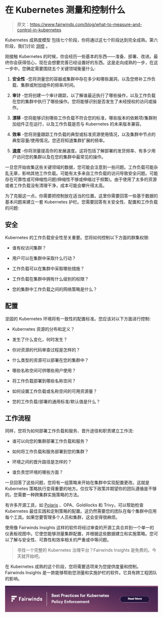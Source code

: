 # 在 Kubernetes 测量和控制什么

> 原文：<https://www.fairwinds.com/blog/what-to-measure-and-control-in-kubernetes>

 Kubernetes 成熟度模型 包括七个阶段，你将通过这七个阶段达到完全成熟。第六阶段，我们讨论 [测控](https://www.fairwinds.com/kubernetes-maturity-model/phase-6-measure-control) 。

刚接触 Kubernetes 的时候，你会经历一些基本的东西——准备、部署、改进。最终你会获得信心，现在会想要完善已经设置好的东西。这是走向成熟的一步，在这一步中，您确定需要围绕五个关键领域衡量什么:

1.  **安全性** -您将测量您的容器或集群中存在多少和哪些漏洞，以及您修补工作负载、集群或附加组件的频率/时间。

2.  **审计** -您将创建一个审计跟踪，以了解谁最近执行了哪些操作，以及工作负载在您的集群中执行了哪些操作。您将能够识别是否发生了未经授权的访问或操作。

3.  **漂移** -您将能够识别哪些工作负载不符合您的标准，哪些版本的依赖项/集群附加组件正在运行，以及工作负载是否与 Kubernetes 的未来版本兼容。

4.  **效率** -您将测量跟踪工作负载的典型或标准资源使用情况，以及集群中节点的典型容量/使用情况。您还将知道集群扩展的频率。

5.  **速度** -你将测量提高你的发展速度。这将包括了解部署的发货频率、有多少用户访问您的集群以及在您的集群中最常见的操作。

一旦您开始收集这些关键领域的数据，您可能会注意到一些问题。工作负载可能杂乱无章，影响其他工作负载。可能有太多来自工作负载的访问导致安全问题。可能存在可靠性或可伸缩性问题(伸缩性不够或伸缩过于频繁)。由于使用了太多的资源或者工作负载没有清理干净，成本可能会攀升得太高。

为了克服这一点，你需要把控制放在适当的位置。这里你需要回答一些基于数据的基本问题来建立一套 Kubernetes 护栏。您需要回答有关安全性、配置和工作负载的问题:

## **安全**

Kubernetes 的工作负载安全性至关重要。您将如何控制以下方面的群集权限:

*   谁有权访问集群？

*   用户可以在集群中采取什么行动？

*   工作负载可以在集群中采取哪些措施？

*   工作负载在集群中拥有什么级别的权限？

*   您的集群中工作负载之间的网络策略是什么？

## **配置**

坚固的 Kubernetes 环境将有一致性的配置标准。您应该对以下方面进行控制:

*   Kubernetes 资源的分布和定义？

*   发生了什么变化，何时发生？

*   你对资源的代码审查过程是怎样的？

*   什么类型的资源可以部署在您的集群中？

*   哪些名称空间可供哪些用户使用？

*   将工作负载部署到哪些名称空间？

*   如何设置工作负载或名称空间的可用资源量？

*   您的工作负载/部署的通用标准/默认值是什么？

## **工作流程**

同样，您将为如何部署工作负载和服务、晋升途径和职责建立工作流:

*   谁可以向您的集群部署工作负载和服务？

*   如何将工作负载和服务部署到您的集群？

*   环境之间的晋升路径是怎样的？

*   谁负责您环境的哪些方面？

一旦回答了这些问题，您将有一组策略来开始在集群中实现配置更改。这就是 Kubernetes 策略执行变得重要的地方。仅仅写下政策并期望你的团队遵循是不够的。您需要一种跨集群实施策略的方法。

有许多开源工具，如 [Polaris](/polaris) 、OPA、Goldilocks 和 Trivy，可以帮助检查 Kubernetes 最佳实践和定制策略的配置。这仍然需要您的团队在每个集群中应用每个工具。如果您要管理多个人员和集群，这会变得很麻烦。

使用像 Fairwinds Insights 这样的软件将经过审查的开源工具合并到一个单一的仪表板视图中。它使您能够测量集群配置，并根据这些数据建立和实施策略。您可以了解与安全性、可靠性和效率相关的严重或中等问题。

> 寻找一个完整的 Kubernetes 治理平台？Fairwinds Insights 是免费的。今天就开始吧。

在 Kubernetes 成熟的这个阶段，您将需要选项来为您提供度量和控制。Fairwinds Insights 是一款能够帮助您测量和实施护栏的软件。它具有跨工程团队的影响。

[![New call-to-action](img/154350e87174c62c0f2d20e8a08d9722.png)](https://cta-redirect.hubspot.com/cta/redirect/2184645/397d414a-d137-4f8e-9cfc-f6f2363bf2ad)